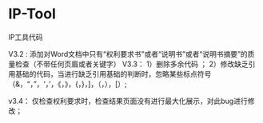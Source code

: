 # IP-Tool
IP工具代码

V3.2 : 添加对Word文档中只有“权利要求书”或者“说明书”或者“说明书摘要”的质量检查（不带任何页眉或者关键字）
V3.3： 1）删除多余代码 ； 
       2）修改缺乏引用基础的代码，当进行缺乏引用基础的判断时，忽略某些标点符号（&，“，”，‘，’，《，》，{，}，]，（，），[）;
	
v3.4： 仅检查权利要求时，检查结果页面没有进行最大化展示，对此bug进行修改；
